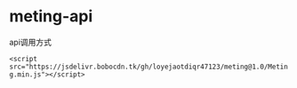 # meting-api
api调用方式

`<script src="https://jsdelivr.bobocdn.tk/gh/loyejaotdiqr47123/meting@1.0/Meting.min.js"></script>`
